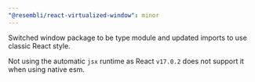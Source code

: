 ```yaml
---
"@resembli/react-virtualized-window": minor
---
```


Switched window package to be type module and updated imports to use classic React style.

Not using the automatic `jsx` runtime as React `v17.0.2` does not support it when using native esm.
